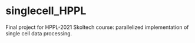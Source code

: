 # singlecell_HPPL
Final project for HPPL-2021 Skoltech course: parallelized implementation of single cell data processing.
